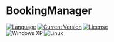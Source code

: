 # BookingManager

[![Language](https://img.shields.io/badge/Language%20-%20C_%2F_C%2B%2B%20-%20Green?style=plastic)]()
[![Current Version](https://img.shields.io/badge/Version%20-%200.0.1%20-%20%2352F002?style=plastic)](https://github.com/DataTrav0/BookingManager)
[![License](https://img.shields.io/badge/License%20-%20GPL%20v3.0%20-%20%23005dc2?style=plastic)](https://github.com/DataTrav0/BookingManager/blob/main/LICENSE)
<br>
![Windows XP](https://img.shields.io/badge/Windows%20XP%2B%20-%20blue?style=plastic&logo=windowsxp&logoColor=white)
![Linux](https://img.shields.io/badge/Linux%20-%20%23DD8A00?style=plastic&logo=linux&logoColor=white)
